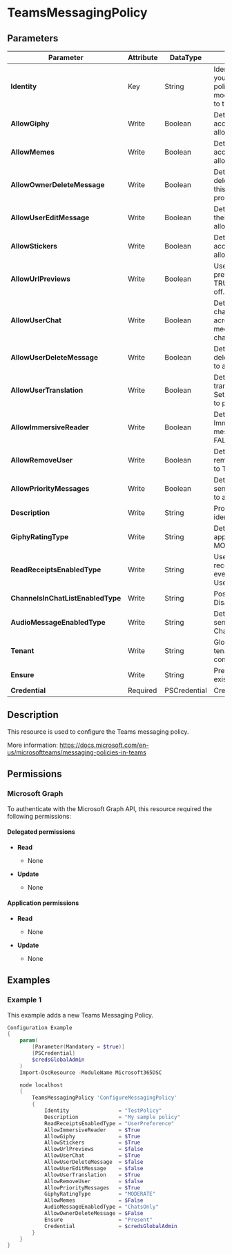﻿# TeamsMessagingPolicy

## Parameters

| Parameter | Attribute | DataType | Description | Allowed Values |
| --- | --- | --- | --- | --- |
| **Identity** | Key | String | Identity for the teams messaging policy you're modifying. To modify the global policy, use this syntax: -Identity global. To modify a per-user policy, use syntax similar to this: -Identity TeamsMessagingPolicy. | |
| **AllowGiphy** | Write | Boolean | Determines whether a user is allowed to access and post Giphys. Set this to TRUE to allow. Set this FALSE to prohibit. | |
| **AllowMemes** | Write | Boolean | Determines whether a user is allowed to access and post memes. Set this to TRUE to allow. Set this FALSE to prohibit. | |
| **AllowOwnerDeleteMessage** | Write | Boolean | Determines whether owners are allowed to delete all the messages in their team. Set this to TRUE to allow. Set this to FALSE to prohibit. | |
| **AllowUserEditMessage** | Write | Boolean | Determines whether a user is allowed to edit their own messages. Set this to TRUE to allow. Set this to FALSE to prohibit. | |
| **AllowStickers** | Write | Boolean | Determines whether a user is allowed to access and post stickers. Set this to TRUE to allow. Set this FALSE to prohibit. | |
| **AllowUrlPreviews** | Write | Boolean | Use this setting to turn automatic URL previewing on or off in messages. Set this to TRUE to turn on. Set this to FALSE to turn off. | |
| **AllowUserChat** | Write | Boolean | Determines whether a user is allowed to chat. Set this to TRUE to allow a user to chat across private chat, group chat and in meetings. Set this to FALSE to prohibit all chat. | |
| **AllowUserDeleteMessage** | Write | Boolean | Determines whether a user is allowed to delete their own messages. Set this to TRUE to allow. Set this to FALSE to prohibit. | |
| **AllowUserTranslation** | Write | Boolean | Determines whether a user is allowed to translate messages to their client languages. Set this to TRUE to allow. Set this to FALSE to prohibit. | |
| **AllowImmersiveReader** | Write | Boolean | Determines whether a user is allowed to use Immersive Reader for reading conversation messages. Set this to TRUE to allow. Set this FALSE to prohibit. | |
| **AllowRemoveUser** | Write | Boolean | Determines whether a user is allowed to remove a user from a conversation. Set this to TRUE to allow. Set this FALSE to prohibit. | |
| **AllowPriorityMessages** | Write | Boolean | Determines whether a user is allowed to send priorities messages. Set this to TRUE to allow. Set this FALSE to prohibit. | |
| **Description** | Write | String | Provide a description of your policy to identify purpose of creating it. | |
| **GiphyRatingType** | Write | String | Determines the Giphy content restrictions applicable to a user. Set this to STRICT, MODERATE or NORESTRICTION. | `STRICT`, `MODERATE`, `NORESTRICTION` |
| **ReadReceiptsEnabledType** | Write | String | Use this setting to specify whether read receipts are user controlled, enabled for everyone, or disabled. Set this to UserPreference, Everyone or None. | `UserPreference`, `Everyone`, `None` |
| **ChannelsInChatListEnabledType** | Write | String | Possible values are: DisabledUserOverride,EnabledUserOverride. | `DisabledUserOverride`, `EnabledUserOverride` |
| **AudioMessageEnabledType** | Write | String | Determines whether a user is allowed to send audio messages. Possible values are: ChatsAndChannels,ChatsOnly,Disabled. | `ChatsAndChannels`, `ChatsOnly`, `Disabled` |
| **Tenant** | Write | String | Globally unique identifier (GUID) of the tenant account whose external user communication policy are being created. | |
| **Ensure** | Write | String | Present ensures the Team Message Policy exists, absent ensures it is removed | `Present`, `Absent` |
| **Credential** | Required | PSCredential | Credentials of the Teams Service Admin | |

## Description

This resource is used to configure the Teams messaging policy.

More information: https://docs.microsoft.com/en-us/microsoftteams/messaging-policies-in-teams

## Permissions

### Microsoft Graph

To authenticate with the Microsoft Graph API, this resource required the following permissions:

#### Delegated permissions

- **Read**

    - None

- **Update**

    - None

#### Application permissions

- **Read**

    - None

- **Update**

    - None

## Examples

### Example 1

This example adds a new Teams Messaging Policy.

```powershell
Configuration Example
{
    param(
        [Parameter(Mandatory = $true)]
        [PSCredential]
        $credsGlobalAdmin
    )
    Import-DscResource -ModuleName Microsoft365DSC

    node localhost
    {
        TeamsMessagingPolicy 'ConfigureMessagingPolicy'
        {
            Identity                = "TestPolicy"
            Description             = "My sample policy"
            ReadReceiptsEnabledType = "UserPreference"
            AllowImmersiveReader    = $True
            AllowGiphy              = $True
            AllowStickers           = $True
            AllowUrlPreviews        = $false
            AllowUserChat           = $True
            AllowUserDeleteMessage  = $false
            AllowUserEditMessage    = $false
            AllowUserTranslation    = $True
            AllowRemoveUser         = $false
            AllowPriorityMessages   = $True
            GiphyRatingType         = "MODERATE"
            AllowMemes              = $False
            AudioMessageEnabledType = "ChatsOnly"
            AllowOwnerDeleteMessage = $False
            Ensure                  = "Present"
            Credential              = $credsGlobalAdmin
        }
    }
}
```

